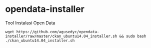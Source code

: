 # opendata-installer
Tool Instalasi Open Data
```
wget https://github.com/agusedyc/opendata-installer/raw/master/ckan_ubuntu14.04_installer.sh && sudo bash ./ckan_ubuntu14.04_installer.sh
```
